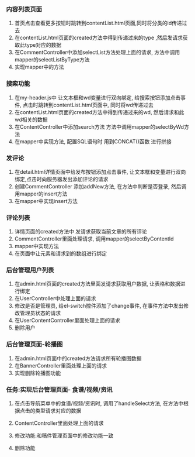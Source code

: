 ### 内容列表页面

1. 首页点击查看更多按钮时跳转到contentList.html页面,同时将分类的id传递过去
2. 在contentList.html页面的created方法中得到传递过来的type ,然后发请求获取此type对应的数据
3. 在CommentController中添加selectList方法处理上面的请求, 方法中调用mapper的selectListByType方法
4. 实现mapper中的方法

### 搜索功能

1. 在my-header.js中 让文本框和wd变量进行双向绑定, 给搜索按钮添加点击事件, 点击时跳转到contentList.html页面中, 同时将wd传递过去
2. 在contentList.html页面的created方法中得到传递过来的wd, 然后请求和此wd相关的数据
3. 在ContentController中添加search方法 方法中调用mapper的selectByWd方法 
4. 在mapper中实现方法, 配置SQL语句时 用到CONCAT()函数 进行拼接

### 发评论

1. 在detail.html详情页面中给发布按钮添加点击事件, 让文本框和变量进行双向绑定,点击时向服务器发出添加评论的请求
2. 创建CommentController 添加addNew方法, 在方法中判断是否登录,   然后调用mapper的insert方法
3. 在mapper中实现insert方法

### 评论列表

1. 详情页面的created方法中 发请求获取当前文章的所有评论
2. CommentController里面处理请求, 调用mapper的selectByContentId
3. mapper中实现方法
4. 在页面中让元素和请求到的数组进行绑定

### 后台管理用户列表

1. 在admin.html页面的created方法里面发请求获取用户数据, 让表格和数据进行绑定
2. 在UserController中处理上面的请求
3. 修改是否是管理员, 给el-switch控件添加了change事件, 在事件方法中发出修改管理员状态的请求
4. 在UserContentController里面处理上面的请求
5. 删除用户
### 后台管理页面-轮播图

1. 在admin.html页面中的created方法请求所有轮播图数据
2. 在BannerController里面处理上面的请求
3. 实现删除轮播图功能







### 任务:实现后台管理页面- 食谱/视频/资讯

1. 在点击导航菜单中的食谱/视频/资讯时, 调用了handleSelect方法, 在方法中根据点击的类型请求对应的数据


2. ContentController里面处理上面的请求


3. 修改功能:和稿件管理页面中的修改功能一致
4. 删除功能





